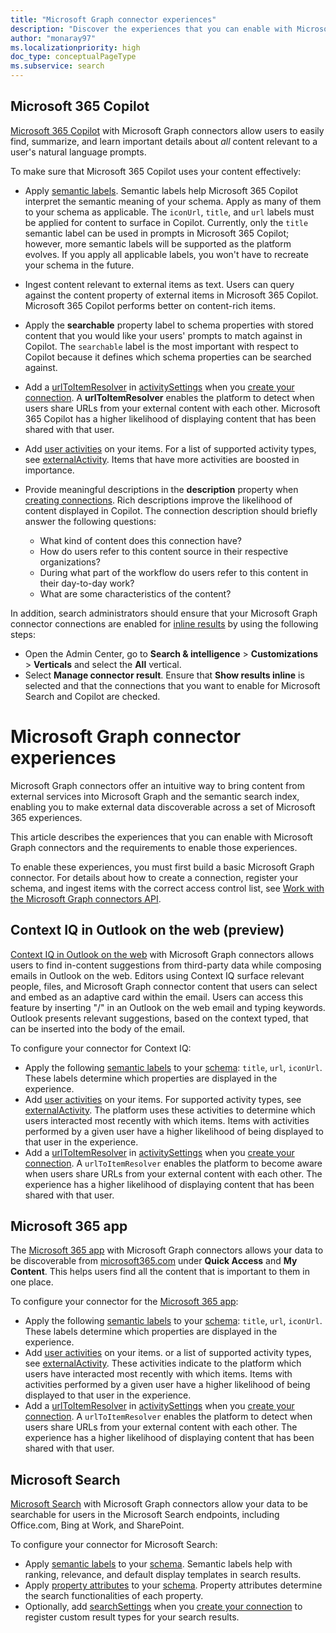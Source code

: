 ```yaml
---
title: "Microsoft Graph connector experiences"
description: "Discover the experiences that you can enable with Microsoft Graph connectors and the requirements to build those experiences."
author: "monaray97"
ms.localizationpriority: high
doc_type: conceptualPageType
ms.subservice: search
---
```

## Microsoft 365 Copilot

[Microsoft 365 Copilot](/microsoft-365-copilot/microsoft-365-copilot-overview) with Microsoft Graph connectors allow users to easily find, summarize, and learn important details about *all* content relevant to a user's natural language prompts.

To make sure that Microsoft 365 Copilot uses your content effectively:

- Apply [semantic labels](/graph/connecting-external-content-manage-schema). Semantic labels help Microsoft 365 Copilot interpret the semantic meaning of your schema. Apply as many of them to your schema as applicable. The `iconUrl`, `title`, and `url` labels must be applied for content to surface in Copilot. Currently, only the `title` semantic label can be used in prompts in Microsoft 365 Copilot; however, more semantic labels will be supported as the platform evolves. If you apply all applicable labels, you won't have to recreate your schema in the future.
- Ingest content relevant to external items as text. Users can query against the content property of external items in Microsoft 365 Copilot. Microsoft 365 Copilot performs better on content-rich items.
- Apply the **searchable** property label to schema properties with stored content that you would like your users' prompts to match against in Copilot. The `searchable` label is the most important with respect to Copilot because it defines which schema properties can be searched against.
- Add a [urlToItemResolver](/graph/api/resources/externalconnectors-urltoitemresolverbase) in [activitySettings](/graph/api/resources/externalconnectors-activitysettings) when you [create your connection](/graph/connecting-external-content-manage-connections#create-a-connection). A **urlToItemResolver** enables the platform to detect when users share URLs from your external content with each other. Microsoft 365 Copilot has a higher likelihood of displaying content that has been shared with that user.
- Add [user activities](/graph/api/externalconnectors-externalitem-addactivities) on your items. For a list of supported activity types, see [externalActivity](/graph/api/resources/externalconnectors-externalactivity). Items that have more activities are boosted in importance.
- Provide meaningful descriptions in the **description** property when [creating connections](/graph/api/externalconnectors-external-post-connections). Rich descriptions improve the likelihood of content displayed in Copilot. The connection description should briefly answer the following questions:

  - What kind of content does this connection have?
  - How do users refer to this content source in their respective organizations?
  - During what part of the workflow do users refer to this content in their day-to-day work?
  - What are some characteristics of the content?

In addition, search administrators should ensure that your Microsoft Graph connector connections are enabled for [inline results](/microsoftsearch/connectors-in-all-vertical) by using the following steps:

- Open the Admin Center, go to **Search & intelligence** > **Customizations** > **Verticals** and select the **All** vertical.
- Select **Manage connector result**. Ensure that **Show results inline** is selected and that the connections that you want to enable for Microsoft Search and Copilot are checked.

# Microsoft Graph connector experiences

Microsoft Graph connectors offer an intuitive way to bring content from external services into Microsoft Graph and the semantic search index, enabling you to make external data discoverable across a set of Microsoft 365 experiences.

This article describes the experiences that you can enable with Microsoft Graph connectors and the requirements to enable those experiences.

To enable these experiences, you must first build a basic Microsoft Graph connector. For details about how to create a connection, register your schema, and ingest items with the correct access control list, see [Work with the Microsoft Graph connectors API](/graph/connecting-external-content-connectors-api-overview).

## Context IQ in Outlook on the web (preview)

[Context IQ in Outlook on the web](https://techcommunity.microsoft.com/t5/microsoft-365-blog/microsoft-editor-using-context-iq-in-outlook-on-the-web-and-word/ba-p/3643497) with Microsoft Graph connectors allows users to find in-content suggestions from third-party data while composing emails in Outlook on the web. Editors using Context IQ surface relevant people, files, and Microsoft Graph connector content that users can select and embed as an adaptive card within the email. Users can access this feature by inserting "/" in an Outlook on the web email and typing keywords. Outlook presents relevant suggestions, based on the context typed, that can be inserted into the body of the email.

To configure your connector for Context IQ:

- Apply the following [semantic labels](/graph/connecting-external-content-manage-schema#semantic-labels) to your [schema](/graph/api/resources/externalconnectors-schema): `title`, `url`, `iconUrl`. These labels determine which properties are displayed in the experience.
- Add [user activities](/graph/api/externalconnectors-externalitem-addactivities) on your items. For supported activity types, see [externalActivity](/graph/api/resources/externalconnectors-externalactivity). The platform uses these activities to determine which users interacted most recently with which items. Items with activities performed by a given user have a higher likelihood of being displayed to that user in the experience.
- Add a [urlToItemResolver](/graph/api/resources/externalconnectors-urltoitemresolverbase) in [activitySettings](/graph/api/resources/externalconnectors-activitysettings) when you [create your connection](/graph/connecting-external-content-manage-connections#create-a-connection). A `urlToItemResolver` enables the platform to become aware when users share URLs from your external content with each other. The experience has a higher likelihood of displaying content that has been shared with that user.

## Microsoft 365 app

The [Microsoft 365 app](https://microsoft365.com) with Microsoft Graph connectors allows your data to be discoverable from [microsoft365.com](https://www.microsoft365.com/) under **Quick Access** and **My Content**. This helps users find all the content that is important to them in one place.

To configure your connector for the [Microsoft 365 app](https://microsoft365.com):

- Apply the following [semantic labels](/graph/connecting-external-content-manage-schema#semantic-labels) to your [schema](/graph/api/resources/externalconnectors-schema): `title`, `url`, `iconUrl`. These labels determine which properties are displayed in the experience.
- Add [user activities](/graph/api/externalconnectors-externalitem-addactivities) on your items. or a list of supported activity types, see [externalActivity](/graph/api/resources/externalconnectors-externalactivity). These activities indicate to the platform which users have interacted most recently with which items. Items with activities performed by a given user have a higher likelihood of being displayed to that user in the experience.
- Add a [urlToItemResolver](/graph/api/resources/externalconnectors-urltoitemresolverbase) in [activitySettings](/graph/api/resources/externalconnectors-activitysettings) when you [create your connection](/graph/connecting-external-content-manage-connections#create-a-connection). A `urlToItemResolver` enables the platform to detect when users share URLs from your external content with each other. The experience has a higher likelihood of displaying content that has been shared with that user.

## Microsoft Search

[Microsoft Search](/microsoftsearch/connectors-overview) with Microsoft Graph connectors allow your data to be searchable for users in the Microsoft Search endpoints, including Office.com, Bing at Work, and SharePoint.

To configure your connector for Microsoft Search:

- Apply [semantic labels](/graph/connecting-external-content-manage-schema#semantic-labels) to your [schema](/graph/api/resources/externalconnectors-schema). Semantic labels help with ranking, relevance, and default display templates in search results.
- Apply [property attributes](/graph/connecting-external-content-manage-schema#property-attributes) to your [schema](/graph/api/resources/externalconnectors-schema). Property attributes determine the search functionalities of each property.
- Optionally, add [searchSettings](/graph/api/resources/externalconnectors-searchsettings) when you [create your connection](/graph/api/externalconnectors-external-post-connections) to register custom result types for your search results.
